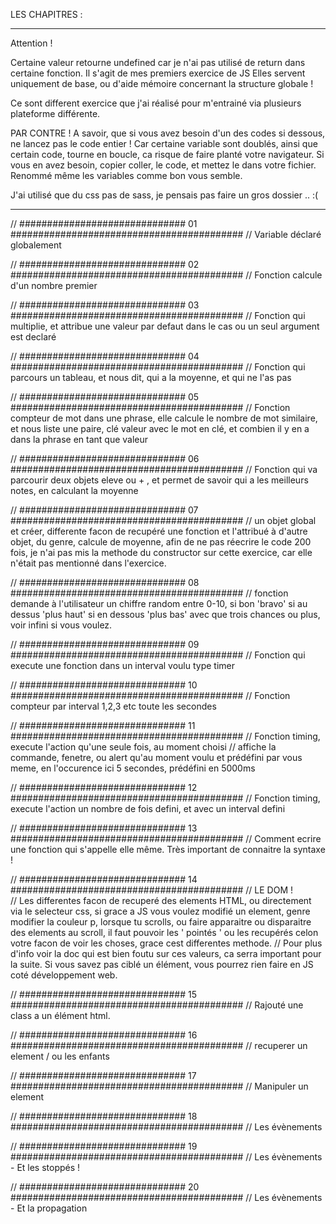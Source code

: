 LES CHAPITRES : 
________________________________________________________________________________________________________________________________________________

Attention !

Certaine valeur retourne undefined car je n'ai pas utilisé de return dans certaine fonction. Il s'agit de mes premiers exercice de JS
Elles servent uniquement de base, ou d'aide mémoire concernant la structure globale !

Ce sont different exercice que j'ai réalisé pour m'entrainé via plusieurs plateforme différente.

PAR CONTRE ! A savoir, que si vous avez besoin d'un des codes si dessous, ne lancez pas le code entier ! Car certaine variable sont doublés, 
ainsi que certain code, tourne en boucle, ca risque de faire planté votre navigateur. 
Si vous en avez besoin, copier coller, le code, et mettez le dans votre fichier. Renommé même les variables comme bon vous semble.

J'ai utilisé que du css pas de sass, je pensais pas faire un gros dossier .. :(

_________________________________________________________________________________________________________________________________________________

// ##############################  01  ##########################################
// Variable déclaré globalement 



// ##############################  02  ##########################################
// Fonction calcule d'un nombre premier 



// ##############################  03  ##########################################
// Fonction qui multiplie, et attribue une valeur par defaut dans le cas ou un seul argument est declaré 



// ##############################  04  ##########################################
// Fonction qui parcours un tableau, et nous dit, qui a la moyenne, et qui ne l'as pas



// ##############################  05  ##########################################
// Fonction compteur de mot dans une phrase, elle calcule le nombre de mot similaire, et nous liste une paire, clé valeur avec le mot en clé, et combien il y en a dans la phrase en tant que valeur



// ##############################  06  ##########################################
// Fonction qui va parcourir deux objets eleve ou + , et permet de savoir qui a les meilleurs notes, en calculant la moyenne



// ##############################  07  ##########################################
// un objet global et créer, differente facon de recupéré une fonction et l'attribué à d'autre objet, du genre, calcule de moyenne, afin de ne pas réecrire le code 200 fois, je n'ai pas mis la methode du constructor sur cette exercice, car elle n'était pas mentionné dans l'exercice. 



// ##############################  08  ##########################################
// fonction demande à l'utilisateur un chiffre random entre 0-10, si bon 'bravo' si au dessus 'plus haut' si en dessous 'plus bas' avec que trois chances ou plus, voir infini si vous voulez.



// ##############################  09  ##########################################
// Fonction qui execute une fonction dans un interval voulu type timer



// ##############################  10  ##########################################
// Fonction compteur par interval 1,2,3 etc toute les secondes



// ##############################  11  ##########################################
// Fonction timing, execute l'action qu'une seule fois, au moment choisi 
// affiche la commande, fenetre, ou alert qu'au moment voulu et prédéfini par vous meme, en l'occurence ici 5 secondes, prédéfini en 5000ms



// ##############################  12  ##########################################
// Fonction timing, execute l'action un nombre de fois defini, et avec un interval defini



// ##############################  13  ##########################################
// Comment ecrire une fonction qui s'appelle elle même. Très important de connaitre la syntaxe !



// ##############################  14  ##########################################
// LE DOM !  
// Les differentes facon de recuperé des elements HTML, ou directement via le selecteur css, si grace a JS vous voulez modifié un element, genre modifier la couleur p, lorsque tu scrolls, ou faire apparaitre ou disparaitre des elements au scroll, il faut pouvoir les ' pointés ' ou les recupérés celon votre facon de voir les choses, grace cest differentes methode.
// Pour plus d'info voir la doc qui est bien foutu sur ces valeurs, ca serra important pour la suite. Si vous savez pas ciblé un élément, vous pourrez rien faire en JS coté développement web.



// ##############################  15  ##########################################
// Rajouté une class a un élément html.




// ##############################  16  ##########################################
// recuperer un element / ou les enfants




// ##############################  17  ##########################################
// Manipuler un element



// ##############################  18  ##########################################
//  Les évènements 



// ##############################  19  ##########################################
// Les évènements - Et les stoppés ! 



// ##############################  20  ##########################################
// Les évènements - Et la propagation 




